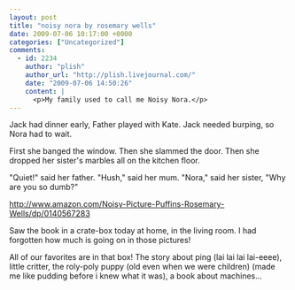 ```yaml
---
layout: post
title: "noisy nora by rosemary wells"
date: 2009-07-06 10:17:00 +0000
categories: ["Uncategorized"]
comments:
  - id: 2234
    author: "plish"
    author_url: "http://plish.livejournal.com/"
    date: "2009-07-06 14:50:26"
    content: |
      <p>My family used to call me Noisy Nora.</p>
---
```


Jack had dinner early,
Father played with Kate.
Jack needed burping,
so Nora had to wait.

First she banged the window.
Then she slammed the door.
Then she dropped her sister's marbles
all on the kitchen floor.

"Quiet!" said her father.
"Hush," said her mum.
"Nora," said her sister,
"Why are you so dumb?"

http://www.amazon.com/Noisy-Picture-Puffins-Rosemary-Wells/dp/0140567283

Saw the book in a crate-box today at home, in the living room. I had forgotten how much is going on in those pictures!

All of our favorites are in that box! The story about ping (lai lai lai lai-eeee), little critter, the roly-poly puppy (old even when we were children) (made me like pudding before i knew what it was), a book about machines...